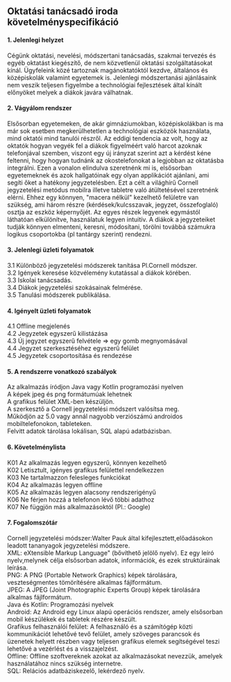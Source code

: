 Oktatási tanácsadó iroda követelményspecifikáció
------------------------------------------------

#### 1. Jelenlegi helyzet
Cégünk oktatási, nevelési, módszertani tanácsadás, szakmai tervezés és egyéb oktatást kiegészítő, de nem közvetlenül oktatási szolgáltatásokat kínál. Ügyfeleink közé tartoznak
magánoktatóktól kezdve, általános és középiskolák valamint egyetemek is. Jelenlegi módszertanási ajánlásaink nem veszik teljesen figyelmbe a technológiai fejlesztések által
kínált előnyöket melyek a diákok javára válhatnak.

#### 2. Vágyálom rendszer
Elsősorban egyetemeken, de akár gimnáziumokban, középiskolákban is ma már sok esetben megkerülhetetlen a technológiai eszközök használata, mind oktatói mind tanulói részről.
Az eddigi tendencia az volt, hogy az oktatók hogyan vegyék fel a diákok figyelméért való harcot azoknak telefonjával szemben, viszont egy új irányzat szerint azt a kérdést kéne
feltenni, hogy hogyan tudnánk az okostelefonokat a legjobban az oktatásba integrálni. Ezen a vonalon elindulva szeretnénk mi is, elsősorban egyetemeknek és azok hallgatóinak
egy olyan applikációt ajánlani, ami segíti őket a hatékony jegyzetelésben. Ezt a célt a világhírű Cornell jegyzetelési metódus mobilra illetve tabletre való átültetésével
szeretnénk elérni. Ehhez egy könnyen, "macera nélkül" kezelhető felületre van szükség, ami három részre (kérdések/kulcsszavak, jegyzet, összefoglaló) osztja az eszköz képernyőjét. Az egyes részek legyenek egymástól láthatóan elkülönítve, használatuk legyen intuitív. A diákok a jegyzeteiket tudják könnyen elmenteni, keresni, módosítani, törölni továbbá számukra logikus csoportokba (pl tantárgy szerint) rendezni. 

#### 3. Jelenlegi üzleti folyamatok
3.1 Különböző jegyzetelési módszerek tanítása Pl.Cornell módszer.  
3.2 Igények keresése közvélemény kutatással a diákok körében.  
3.3 Iskolai tanácsadás.  
3.4 Diákok jegyzetelési szokásainak felmérése.  
3.5 Tanulási módszerek publikálása.  
     
#### 4. Igényelt üzleti folyamatok
4.1 Offline megjelenés  
4.2 Jegyzetek egyszerű kilistázása  
4.3 Új jegyzet egyszerű felvétele => egy gomb megnyomásával  
4.4 Jegyzet szerkesztéséhez egyszerű felület  
4.5 Jegyzetek csoportosítása és rendezése

#### 5. A rendszerre vonatkozó szabályok
Az alkalmazás íródjon Java vagy Kotlin programozási nyelven  
A képek jpeg és png formátumúak lehetnek  
A grafikus felület XML-ben készüljön.  
A szerkesztő a Cornell jegyzetelési módszert valósítsa meg.  
Működjön az 5.0 vagy annál nagyobb verziószámú androidos mobiltelefonokon, tableteken.  
Felvitt adatok tárolása lokálisan, SQL alapú adatbázisban.

#### 6. Követelménylista
K01 Az alkalmazás legyen egyszerű, könnyen kezelhető  
K02 Letisztult, igényes grafikus felülettel rendelkezzen  
K03 Ne tartalmazzon felesleges funkciókat   
K04 Az alkalmazás legyen offline  
K05 Az alkalmazás legyen alacsony rendszerigényű  
K06 Ne férjen hozzá a telefonon lévő többi adathoz  
K07 Ne függjön más alkalmazásoktól (Pl.: Google)

#### 7. Fogalomszótár
Cornell jegyzetelési módszer:Walter Pauk által kifejlesztett,előadásokon leadott tananyagok jegyzetelési módszere.  
XML: eXtensible Markup Language" (bővíthető jelölő nyelv). Ez egy leíró nyelv,melynek célja elsősorban adatok, információk, és ezek struktúráinak leírása.  
PNG: A PNG (Portable Network Graphics) képek tárolására, veszteségmentes tömörítésére alkalmas fájlformátum.  
JPEG: A JPEG (Joint Photographic Experts Group) képek tárolására alkalmas fájlformátum.  
Java és Kotlin: Programozási nyelvek  
Android: Az Android egy Linux alapú operációs rendszer, amely elsősorban mobil készülékek és tabletek részére készült.  
Grafikus felhasználói felület: A felhasználó és a számítógép közti kommunikációt lehetővé tevő felület, amely szöveges parancsok és üzenetek helyett részben vagy teljesen grafikus elemek segítségével teszi lehetővé a vezérlést és a visszajelzést.  
Offline: Offline szoftvereknek azokat az alkalmazásokat nevezzük, amelyek használatához nincs szükség internetre.  
SQL: Relációs adatbáziskezelő, lekérdező nyelv.
